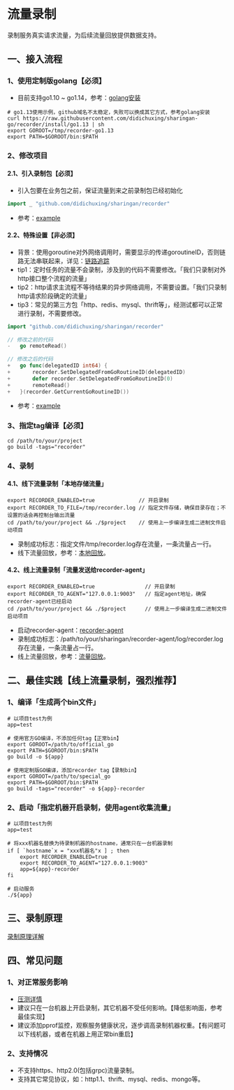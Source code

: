 # 流量录制

录制服务真实请求流量，为后续流量回放提供数据支持。

## 一、接入流程

### 1、使用定制版golang【必须】

* 目前支持go1.10 ~ go1.14，参考：[golang安装](https://github.com/didichuxing/sharingan-go/tree/recorder)

```shell
# go1.13使用示例，github域名不太稳定，失败可以换成其它方式，参考golang安装
curl https://raw.githubusercontent.com/didichuxing/sharingan-go/recorder/install/go1.13 | sh
export GOROOT=/tmp/recorder-go1.13
export PATH=$GOROOT/bin:$PATH
```

### 2、修改项目

#### 2.1、引入录制包【必须】

* 引入包要在业务包之前，保证流量到来之前录制包已经初始化

```go
import _ "github.com/didichuxing/sharingan/recorder"
```

* 参考：[example](https://github.com/didichuxing/sharingan/blob/master/example/main.go)

#### 2.2、特殊设置【非必须】

* 背景：使用goroutine对外网络调用时，需要显示的传递goroutineID，否则链路无法串联起来，详见：[链路追踪](https://github.com/didichuxing/sharingan/wiki/%E9%93%BE%E8%B7%AF%E8%BF%BD%E8%B8%AA)
* tip1：定时任务的流量不会录制，涉及到的代码不需要修改。「我们只录制对外http接口整个流程的流量」
* tip2：http请求主流程不等待结果的异步网络调用，不需要设置。「我们只录制http请求阶段确定的流量」
* tip3：常见的第三方包「http、redis、mysql、thrift等」，经测试都可以正常进行录制，不需要修改。

```go
import "github.com/didichuxing/sharingan/recorder"
  
// 修改之前的代码
-   go remoteRead()
  
// 修改之后的代码
+   go func(delegatedID int64) {
+       recorder.SetDelegatedFromGoRoutineID(delegatedID)
+       defer recorder.SetDelegatedFromGoRoutineID(0)
+       remoteRead()
+   }(recorder.GetCurrentGoRoutineID())
```

* 参考：[example](https://github.com/didichuxing/sharingan/blob/master/example/recorder/main.go)

### 3、指定tag编译【必须】

```shell
cd /path/to/your/project
go build -tags="recorder"
```

### 4、录制

#### 4.1、线下流量录制「本地存储流量」

```shell
export RECORDER_ENABLED=true              // 开启录制
export RECORDER_TO_FILE=/tmp/recorder.log // 指定文件存储，确保目录存在；不设置的话会再控制台输出流量
cd /path/to/your/project && ./$project    // 使用上一步编译生成二进制文件启动项目
```

* 录制成功标志：指定文件/tmp/recorder.log存在流量，一条流量占一行。
* 线下流量回放，参考：[本地回放](https://github.com/didichuxing/sharingan/blob/master/doc/replayer/replayer-local.md)。

#### 4.2、线上流量录制「流量发送给recorder-agent」

```shell
export RECORDER_ENABLED=true                // 开启录制
export RECORDER_TO_AGENT="127.0.0.1:9003"   // 指定agent地址，确保recorder-agent已经启动
cd /path/to/your/project && ./$project      // 使用上一步编译生成二进制文件启动项目
```

* 启动recorder-agent：[recorder-agent](https://github.com/didichuxing/sharingan/blob/master/doc/recorder/recorder-agent.md)
* 录制成功标志：/path/to/your/sharingan/recorder-agent/log/recorder.log存在流量，一条流量占一行。
* 线上流量回放，参考：[流量回放](https://github.com/didichuxing/sharingan/tree/master/doc/replayer)。

## 二、最佳实践【**线上流量录制，强烈推荐**】

### 1、编译「生成两个bin文件」

```shell
# 以项目test为例
app=test

# 使用官方GO编译，不添加任何tag【正常bin】
export GOROOT=/path/to/official_go
export PATH=$GOROOT/bin:$PATH
go build -o ${app}

# 使用定制版GO编译，添加recorder tag【录制bin】
export GOROOT=/path/to/special_go
export PATH=$GOROOT/bin:$PATH
go build -tags="recorder" -o ${app}-recorder
```

### 2、启动「指定机器开启录制，使用agent收集流量」

```shell
# 以项目test为例
app=test

# 将xxx机器名替换为待录制机器的hostname，通常只在一台机器录制
if [ `hostname`x = "xxx机器名"x ] ; then
    export RECORDER_ENABLED=true
    export RECORDER_TO_AGENT="127.0.0.1:9003"
    app=${app}-recorder
fi

# 启动服务
./${app}
```

## 三、录制原理

[录制原理详解](https://github.com/didichuxing/sharingan/wiki/%E6%B5%81%E9%87%8F%E5%BD%95%E5%88%B6%E5%AE%9E%E7%8E%B0%E5%8E%9F%E7%90%86)

## 四、常见问题

### 1、对正常服务影响

* [压测详情](https://github.com/didichuxing/sharingan/blob/master/doc/recorder/hey.md)
* 建议只在一台机器上开启录制，其它机器不受任何影响。【降低影响面，参考最佳实现】
* 建议添加pprof监控，观察服务健康状况，逐步调高录制机器权重。【有问题可以下线机器，或者在机器上用正常bin重启】

### 2、支持情况

* 不支持https、http2.0(包括grpc)流量录制。
* 支持其它常见协议，如：http1.1、thrift、mysql、redis、mongo等。
